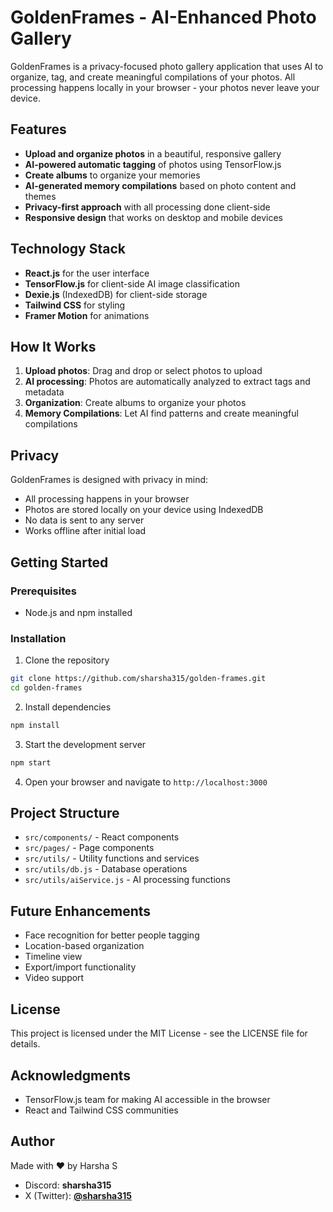 # GoldenFrames - AI-Enhanced Photo Gallery

GoldenFrames is a privacy-focused photo gallery application that uses AI to organize, tag, and create meaningful compilations of your photos. All processing happens locally in your browser - your photos never leave your device.

## Features

- **Upload and organize photos** in a beautiful, responsive gallery
- **AI-powered automatic tagging** of photos using TensorFlow.js
- **Create albums** to organize your memories
- **AI-generated memory compilations** based on photo content and themes
- **Privacy-first approach** with all processing done client-side
- **Responsive design** that works on desktop and mobile devices

## Technology Stack

- **React.js** for the user interface
- **TensorFlow.js** for client-side AI image classification
- **Dexie.js** (IndexedDB) for client-side storage
- **Tailwind CSS** for styling
- **Framer Motion** for animations

## How It Works

1. **Upload photos**: Drag and drop or select photos to upload
2. **AI processing**: Photos are automatically analyzed to extract tags and metadata
3. **Organization**: Create albums to organize your photos
4. **Memory Compilations**: Let AI find patterns and create meaningful compilations

## Privacy

GoldenFrames is designed with privacy in mind:
- All processing happens in your browser
- Photos are stored locally on your device using IndexedDB
- No data is sent to any server
- Works offline after initial load

## Getting Started

### Prerequisites

- Node.js and npm installed

### Installation

1. Clone the repository
```bash
git clone https://github.com/sharsha315/golden-frames.git
cd golden-frames
```

2. Install dependencies
```bash
npm install
```

3. Start the development server
```bash
npm start
```

4. Open your browser and navigate to `http://localhost:3000`

## Project Structure

- `src/components/` - React components
- `src/pages/` - Page components
- `src/utils/` - Utility functions and services
- `src/utils/db.js` - Database operations
- `src/utils/aiService.js` - AI processing functions

## Future Enhancements

- Face recognition for better people tagging
- Location-based organization
- Timeline view
- Export/import functionality
- Video support

## License

This project is licensed under the MIT License - see the LICENSE file for details.

## Acknowledgments

- TensorFlow.js team for making AI accessible in the browser
- React and Tailwind CSS communities

## Author
Made with ❤️ by Harsha S
- Discord: **sharsha315**
- X (Twitter): [**@sharsha315**](https://www.x.com/sharsha315)